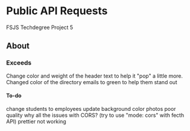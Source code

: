 # Public API Requests

FSJS Techdegree Project 5

## About

### Exceeds

Change color and weight of the header text to help it "pop" a little more.
Changed color of the directory emails to green to help them stand out

#### To-do

change students to employees
update background color
photos poor quality
why all the issues with CORS? (try to use "mode: cors" with fecth API)
prettier not working
